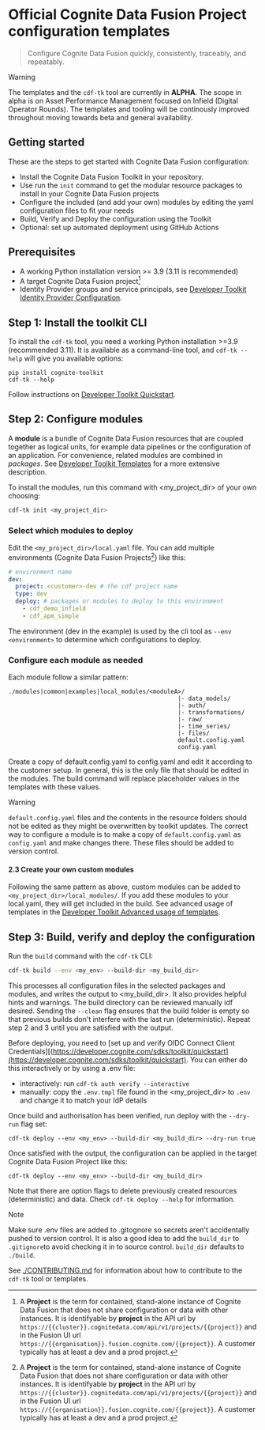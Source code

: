 # Official Cognite Data Fusion Project configuration templates

> Configure Cognite Data Fusion quickly, consistently, traceably, and repeatably.
 
> [!WARNING]
> The templates and the `cdf-tk` tool are currently in **ALPHA**. The scope in alpha is on Asset
Performance Management focused on Infield (Digital Operator Rounds). The templates and tooling
will be continously improved throughout moving towards beta and general availability.


## Getting started

These are the steps to get started with Cognite Data Fusion configuration:

- Install the Cognite Data Fusion Toolkit in your repository.
- Use run the `init` command to get the modular resource packages to install in your Cognite Data Fusion projects
- Configure the included (and add your own) modules by editing the yaml configuration files to fit your needs
- Build, Verify and Deploy the configuration using the Toolkit
- Optional: set up automated deployment using GitHub Actions


## Prerequisites

- A working Python installation version >= 3.9 (3.11 is recommended)
- A target Cognite Data Fusion project[^1]
- Identity Provider groups and service principals, see [Developer Toolkit Identity Provider Configuration](https://developer.cognite.com/sdks/toolkit/idp).


## Step 1: Install the toolkit CLI 

To install the `cdf-tk` tool, you need a working Python installation >=3.9 (recommended 3.11). It is available as a command-line tool, and `cdf-tk --help` will give you available options:

```
pip install cognite-toolkit
cdf-tk --help
```

Follow instructions on [Developer Toolkit Quickstart](https://developer.cognite.com/sdks/toolkit/quickstart).


## Step 2: Configure modules

A **module** is a bundle of Cognite Data Fusion resources that are coupled together as logical units, for example data pipelines or the configuration of an application. For convenience, related modules are combined in _packages_. See [Developer Toolkit Templates](https://developer.cognite.com/sdks/toolkit/templates) for a more extensive description. 

To install the modules, run this command with <my_project_dir> of your own choosing:

```sh
cdf-tk init <my_project_dir> 
```


### Select which modules to deploy

Edit the `<my_project_dir>/local.yaml` file. You can add multiple environments (Cognite Data Fusion Projects[^1]) like this:

```yaml
# environment name
dev:
  project: <customer>-dev # the cdf project name
  type: dev
  deploy: # packages or modules to deploy to this environment
    - cdf_demo_infield 
    - cdf_apm_simple
```

The environment (dev in the example) is used by the cli tool as `--env <environment>` to determine which configurations to deploy.



### Configure each module as needed

Each module follow a similar pattern:

```
./modules|common|examples|local_modules/<moduleA>/
                                                |- data_models/
                                                |- auth/
                                                |- transformations/
                                                |- raw/
                                                |- time_series/
                                                |- files/
                                                default.config.yaml 
                                                config.yaml
```

Create a copy of default.config.yaml to config.yaml and edit it according to the customer setup. In general, this is the only file that should be edited in the modules. The build command will replace placeholder values in the templates with these values.     

> [!WARNING]
>
> `default.config.yaml` files and the contents in the resource folders should not be edited as they might be overwritten by toolkit updates.
> The correct way to configure a module is to make a copy of `default.config.yaml` as `config.yaml` and make changes there. These files should be added to version control.


#### 2.3 Create your own custom modules

Following the same pattern as above, custom modules can be added to `<my_project_dir>/local_modules/`. If you add these modules to your local.yaml, they will get included in the build. See advanced usage of templates in the [Developer Toolkit Advanced usage of templates](https://developer.cognite.com/sdks/toolkit/advanced).



## Step 3: Build, verify and deploy the configuration

Run the `build` command with the `cdf-tk` CLI:

```sh
cdf-tk build --env <my_env> --build-dir <my_build_dir> 
```

This processes all configuration files in the selected packages and modules, and writes the output to <my_build_dir>. It also provides helpful hints and warnings. The build directory can be reviewed manually idf desired. Sending the `--clean` flag ensures that the build folder is empty so that previous builds don't interfere with the last run (deterministic). Repeat step 2 and 3 until you are satisfied with the output. 

Before deploying, you need to [set up and verify OIDC Connect Client Credentials][(https://developer.cognite.com/sdks/toolkit/quickstart](https://developer.cognite.com/sdks/toolkit/quickstart). You can either do this interactively or by using a .env file: 

- interactively: run `cdf-tk auth verify --interactive` 
- manually: copy the `.env.tmpl` file found in the <my_project_dir> to `.env` and change it to match your IdP details

Once build and authorisation has been verified, run deploy with the `--dry-run` flag set:

```
cdf-tk deploy --env <my_env> --build-dir <my_build_dir> --dry-run true
```

Once satisfied with the output, the configuration can be applied in the target Cognite Data Fusion Project like this:

```
cdf-tk deploy --env <my_env> --build-dir <my_build_dir>
```

Note that there are option flags to delete previously created resources (deterministic) and data. Check `cdf-tk deploy --help` for information.




> [!NOTE]
> Make sure .env files are added to .gitognore so secrets aren't accidentally pushed to version control.
> It is also a good idea to add the `build_dir` to `.gitignore`to avoid checking it in to source control. `build_dir` defaults to `./build`.  


See [./CONTRIBUTING.md](./CONTRIBUTING.md) for information about how to contribute to the `cdf-tk` tool or
templates.

[^1]: A **Project** is the term for contained, stand-alone instance of Cognite Data Fusion that does not share configuration or data with other instances. It is identifyable by **project** in the API url by `https://{{cluster}}.cognitedata.com/api/v1/projects/{{project}}` and in the Fusion UI url `https://{{organisation}}.fusion.cognite.com/{{project}}`. A customer typically has at least a dev and a prod project.

